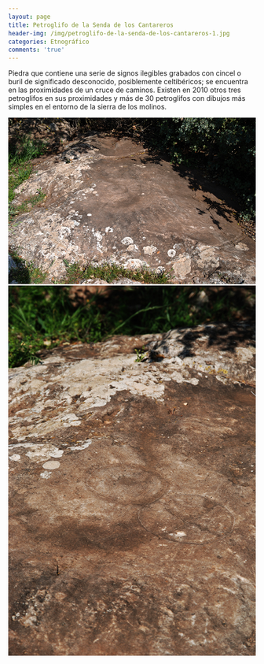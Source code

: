 ```yaml
---
layout: page
title: Petroglifo de la Senda de los Cantareros
header-img: /img/petroglifo-de-la-senda-de-los-cantareros-1.jpg
categories: Etnográfico
comments: 'true'
---
```



Piedra que contiene una serie de signos ilegibles grabados con cincel o buril de significado desconocido, posiblemente celtibéricos; se encuentra en las proximidades de un cruce de caminos. Existen en 2010 otros tres petroglifos en sus proximidades y más de 30 petroglifos con dibujos más simples en el entorno de la sierra de los molinos.

<div class="photos">
<img src="/img/petroglifo-de-la-senda-de-los-cantareros-1.jpg" alt="Petroglifo de la Senda de los Cantareros">
<img src="/img/petroglifo-de-la-senda-de-los-cantareros-2.jpg" alt="Petroglifo de la Senda de los Cantareros">
</div>
